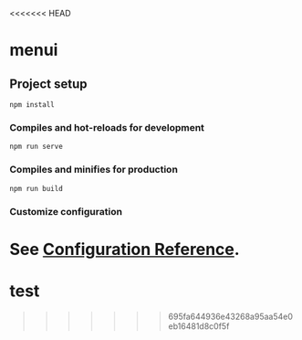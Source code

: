 <<<<<<< HEAD
# menui

## Project setup
```
npm install
```

### Compiles and hot-reloads for development
```
npm run serve
```

### Compiles and minifies for production
```
npm run build
```

### Customize configuration
See [Configuration Reference](https://cli.vuejs.org/config/).
=======
# test
>>>>>>> 695fa644936e43268a95aa54e0eb16481d8c0f5f
